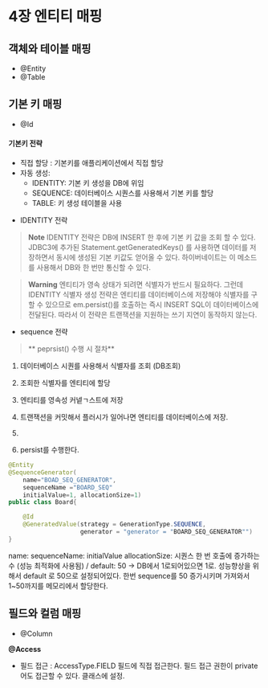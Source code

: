 

4장 엔티티 매핑
================

객체와 테이블 매핑
---------------------------------
-  @Entity
-  @Table

 기본 키 매핑
-------------------------------------
-  @Id

#### 기본키 전략
+ 직접 할당 : 기본키를 애플리케이션에서 직접 할당
+ 자동 생성:
    + IDENTITY: 기본 키 생성을 DB에 위임
    + SEQUENCE: 데이터베이스 시퀀스를 사용해서 기본 키를 할당
    + TABLE: 키 생성 테이블을 사용

- IDENTITY 전략

>  **Note**
  IDENTITY 전략은 DB에 INSERT 한 후에 기본 키 값을 조회 할 수 있다.
  JDBC3에 추가된 Statement.getGeneratedKeys() 를 사용하면 데이터를 저장하면서    동시에 생성된 기본 키값도 얻어올 수 있다.
 하이버네이트는 이 메소드를 사용해서 DB와 한 번만 통신할 수 있다.

> **Warning**
 엔티티가 영속 상태가 되려면 식별자가 반드시 필요하다. 그런데 IDENTITY 식별자 생성 전략은 엔티티를 데이터베이스에
저장해야 식별자를 구할 수 있으므로 em.persist()를 호출하는 즉시 INSERT SQL이 데이터베이스에 전달된다.
따라서 이 전략은 트랜잭션을 지원하는 쓰기 지연이 동작하지 않는다.



- sequence 전략
> ** peprsist() 수행 시 절차**
1. 데이터베이스 시퀀를 사용해서 식별자를 조회 (DB조회)
2. 조회한 식별자를 엔티티에 할당
4. 엔티티를 영속성 커넽ㄱ스트에 저장
5. 트랜잭션을 커밋해서 플러시가 일어나면 엔티티를 데이터베이스에 저장.
6.

3. persist를 수행한다.

```java
@Entity
@SequenceGenerator(
	name="BOAD_SEQ_GENERATOR",
	sequenceName ="BOARD_SEQ"
	initialValue=1, allocationSize=1)
public class Board{

	@Id
	@GeneratedValue(strategy = GenerationType.SEQUENCE,
					generator = "generator = "BOARD_SEQ_GENERATOR"")
}
```
name:
sequenceName:
initialValue
allocationSize:  시퀀스 한 번 호출에 증가하는 수 (성능 최적화에 사용됨) / default: 50 -> DB에서 1로되어있으면 1로.
 성능향상을 위해서 default 로 50으로 설정되어있다. 한번 sequence를 50 증가시키며 가져와서 1~50까지를 메모리에서 할당한다.


>

 필드와 컬럼 매핑
---------------------
-  @Column


**@Access**
- 필드 접근 : AccessType.FIELD 필드에 직접 접근한다. 필드 접근 권한이  private어도 접근할 수 있다.
  클래스에 설정.
